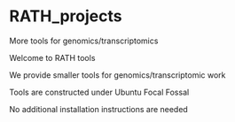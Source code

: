 # RATH_projects
More tools for genomics/transcriptomics

Welcome to RATH tools

We provide smaller tools for genomics/transcriptomic work

Tools are constructed under Ubuntu Focal Fossal

No additional installation instructions are needed
